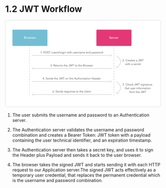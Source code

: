 # 1.2 JWT Workflow

![jwt-workflow](../../assets/jwt-workflow.png)

1. The user submits the username and password to an Authentication server.

2. The Authentication server validates the username and password combination and creates a Bearer Token: JWT token with a payload containing the user technical identifier, and an expiration timestamp.

3. The Authentication server then takes a secret key, and uses it to sign the Header plus Payload and sends it back to the user browser.

4. The browser takes the signed JWT and starts sending it with each HTTP request to our Application server.The signed JWT acts effectively as a temporary user credential, that replaces the permanent credential which is the username and password combination.